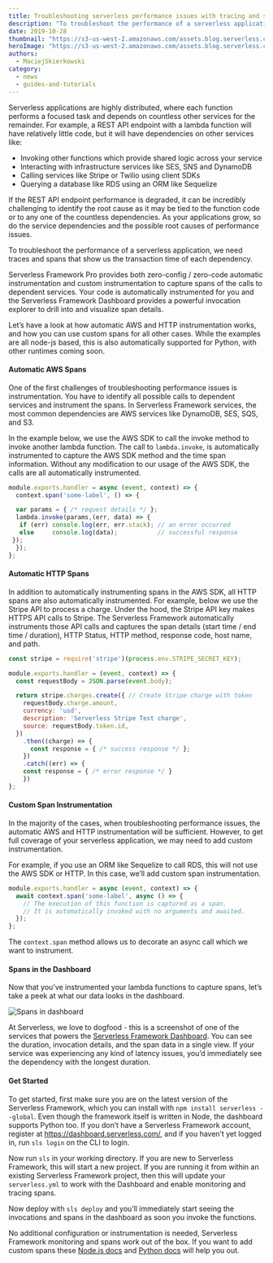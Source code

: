 ```yaml
---
title: Troubleshooting serverless performance issues with tracing and spans
description: "To troubleshoot the performance of a serverless application, we need traces and spans that show us the transaction time of each dependency. Come see how we do that with Serverless Framework Pro"
date: 2019-10-28
thumbnail: "https://s3-us-west-2.amazonaws.com/assets.blog.serverless.com/cron-jobs-on-aws/cron-jobs-on-aws-thumb.png"
heroImage: "https://s3-us-west-2.amazonaws.com/assets.blog.serverless.com/cron-jobs-on-aws/cron-jobs-on-aws-header.png"
authors:
  - MaciejSkierkowski
category:
  - news
  - guides-and-tutorials
---
```


Serverless applications are highly distributed, where each function performs a focused task and depends on countless other services for the remainder. For example, a REST API endpoint with a lambda function will have relatively little code, but it will have dependencies on other services like:

* Invoking other functions which provide shared logic across your service
* Interacting with infrastructure services like SES, SNS and DynamoDB
* Calling services like Stripe or Twilio using client SDKs
* Querying a database like RDS using an ORM like Sequelize

If the REST API endpoint performance is degraded, it can be incredibly challenging to identify the root cause as it may be tied to the function code or to any one of the countless dependencies. As your applications grow, so do the service dependencies and the possible root causes of performance issues.

To troubleshoot the performance of a serverless application, we need traces and spans that show us the transaction time of each dependency.

Serverless Framework Pro provides both zero-config / zero-code automatic instrumentation and custom instrumentation to capture spans of the calls to dependent services. Your code is automatically instrumented for you and the Serverless Framework Dashboard provides a powerful invocation explorer to drill into and visualize span details.

Let’s have a look at how automatic AWS and HTTP instrumentation works, and how you can use custom spans for all other cases. While the examples are all node-js based, this is also automatically supported for Python, with other runtimes coming soon.
 
#### Automatic AWS Spans

One of the first challenges of troubleshooting performance issues is instrumentation. You have to identify all possible calls to dependent services and instrument the spans. In Serverless Framework services, the most common dependencies are AWS services like DynamoDB, SES, SQS, and S3.

In the example below, we use the AWS SDK to call the invoke method to invoke another lambda function. The call to `lambda.invoke`, is automatically instrumented to capture the AWS SDK method and the time span information. Without any modification to our usage of the AWS SDK, the calls are all automatically instrumented.

```javascript
module.exports.handler = async (event, context) => {
  context.span('some-label', () => {

  var params = { /* request details */ };
  lambda.invoke(params,(err, data) => {
   if (err) console.log(err, err.stack); // an error occurred
   else     console.log(data);           // successful response
 });
  });
};
```

#### Automatic HTTP Spans

In addition to automatically instrumenting spans in the AWS SDK, all HTTP spans are also automatically instrumented. For example, below we use the Stripe API to process a charge. Under the hood, the Stripe API key makes HTTPS API calls to Stripe. The Serverless Framework automatically instruments those API calls and captures the span details (start time / end time / duration), HTTP Status, HTTP method, response code, host name, and path. 

```javascript
const stripe = require('stripe')(process.env.STRIPE_SECRET_KEY);

module.exports.handler = (event, context) => {
  const requestBody = JSON.parse(event.body);

  return stripe.charges.create({ // Create Stripe charge with token
    requestBody.charge.amount,
    currency: 'usd',
    description: 'Serverless Stripe Test charge',
    source: requestBody.token.id,
  })
    .then((charge) => { 
      const response = { /* success response */ };
    })
    .catch((err) => { 
    const response = { /* error response */ }
    })
};
```

#### Custom Span Instrumentation

In the majority of the cases, when troubleshooting performance issues, the automatic AWS and HTTP instrumentation will be sufficient. However, to get full coverage of your serverless application, we may need to add custom instrumentation.

For example, if you use an ORM like Sequelize to call RDS, this will not use the AWS SDK or HTTP. In this case, we’ll add custom span instrumentation.

```javascript
module.exports.handler = async (event, context) => {
  await context.span('some-label', async () => {
    // The execution of this function is captured as a span.
    // It is automatically invoked with no arguments and awaited.
  });
};
```

The `context.span` method allows us to decorate an async call which we want to instrument.

#### Spans in the Dashboard

Now that you’ve instrumented your lambda functions to capture spans, let’s take a peek at what our data looks in the dashboard.

![Spans in dashboard](https://s3-us-west-2.amazonaws.com/assets.blog.serverless.com/tracing-and-spans/spans-in-dashboard.png)

At Serverless, we love to dogfood - this is a screenshot of one of the services that powers the [Serverless Framework Dashboard](https://serverless.com/dashboard). You can see the duration, invocation details, and the span data in a single view. If your service was experiencing any kind of latency issues, you’d immediately see the dependency with the longest duration. 

#### Get Started

To get started, first make sure you are on the latest version of the Serverless Framework, which you can install with `npm install serverless --global`. Even though the framework itself is written in  Node, the dashboard supports Python too. If you don’t have a Serverless Framework account, register at https://dashboard.serverless.com/, and if you haven’t yet logged in, run `sls login` on the CLI to login.

Now run `sls` in your working directory. If you are new to Serverless Framework, this will start a new project. If you are running it from within an existing Serverless Framework project, then this will update your `serverless.yml` to work with the Dashboard and enable monitoring and tracing spans.

Now deploy with `sls deploy` and you’ll immediately start seeing the invocations and spans in the dashboard as soon you invoke the functions.

No additional configuration or instrumentation is needed, Serverless Framework monitoring and spans work out of the box. If you want to add custom spans these [Node.js docs](https://serverless.com/framework/docs/dashboard/sdk/nodejs#span) and [Python docs](https://serverless.com/framework/docs/dashboard/sdk/python/) will help you out.
